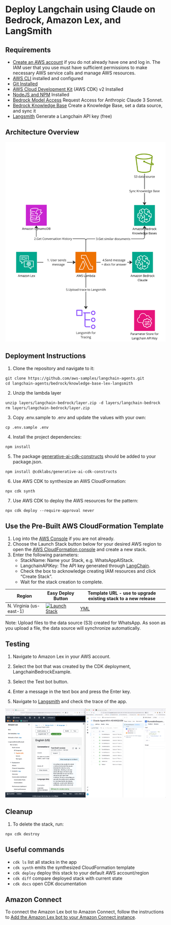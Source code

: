 # Deploy Langchain using Claude on Bedrock, Amazon Lex, and LangSmith

## Requirements

- [Create an AWS account](https://portal.aws.amazon.com/gp/aws/developer/registration/index.html) if you do not already have one and log in. The IAM user that you use must have sufficient permissions to make necessary AWS service calls and manage AWS resources.
- [AWS CLI](https://docs.aws.amazon.com/cli/latest/userguide/install-cliv2.html) installed and configured
- [Git Installed](https://git-scm.com/book/en/v2/Getting-Started-Installing-Git)
- [AWS Cloud Development Kit](https://docs.aws.amazon.com/cdk/v2/guide/getting_started.html) (AWS CDK) v2 Installed
- [NodeJS and NPM](https://nodejs.org/en/download/) Installed
- [Bedrock Model Access](https://docs.aws.amazon.com/bedrock/latest/userguide/model-access.html) Request Access for Anthropic Claude 3 Sonnet.
- [Bedrock Knowledge Base](https://docs.aws.amazon.com/bedrock/latest/userguide/knowledge-base.html) Create a Knowledge Base, set a data source, and sync it
- [Langsmith](https://python.langchain.com/docs/get_started/quickstart) Generate a Langchain API key (free)

## Architecture Overview
![Alt text](./architecture_diagram.jpg?raw=true "Architecture")

## Deployment Instructions

1. Clone the repository and navigate to it:

```
git clone https://github.com/aws-samples/langchain-agents.git
cd langchain-agents/bedrock/knowledge-base-lex-langsmith
```

2. Unzip the lambda layer 

```
unzip layers/langchain-bedrock/layer.zip -d layers/langchain-bedrock
rm layers/langchain-bedrock/layer.zip
```

3. Copy .env.sample to .env and update the values with your own:

```
cp .env.sample .env
```

4. Install the project dependencies:

```
npm install
```

5. The package [generative-ai-cdk-constructs](https://github.com/awslabs/generative-ai-cdk-constructs) should be added to your package.json.

```
npm install @cdklabs/generative-ai-cdk-constructs
```

6. Use AWS CDK to synthesize an AWS CloudFormation:

```
npx cdk synth
```

7. Use AWS CDK to deploy the AWS resources for the pattern:

```
npx cdk deploy --require-approval never
```

## Use the Pre-Built AWS CloudFormation Template
1. Log into the [AWS Console](https://us-east-1.console.aws.amazon.com/console/home?region=us-east-1) if you are not already. 
2. Choose the Launch Stack button below for your desired AWS region to open the [AWS CloudFormation console](https://us-east-1.console.aws.amazon.com/cloudformation/home?region=us-east-1#/stacks?filteringText=&filteringStatus=active&viewNested=true) and create a new stack. 
3. Enter the following parameters: 
    - StackName: Name your Stack, e.g. WhatsAppAIStack. 
    - LangchainAPIKey: The API key generated through [LangChain](https://docs.smith.langchain.com/how_to_guides/setup/create_account_api_key).
    - Check the box to acknowledge creating IAM resources and click “Create Stack”.
    - Wait for the stack creation to complete.
    
Region | Easy Deploy Button | Template URL - use to upgrade existing stack to a new release
--- | --- | ---
N. Virginia (us-east-1) | [![Launch Stack](https://cdn.rawgit.com/buildkite/cloudformation-launch-stack-button-svg/master/launch-stack.svg)](https://us-east-1.console.aws.amazon.com/cloudformation/home?region=us-east-1#/stacks/create/review?templateURL=https://aws-blogs-artifacts-public.s3.amazonaws.com/ML-16776/template.yml) | [YML](https://aws-blogs-artifacts-public.s3.amazonaws.com/ML-16776/template.yml)

Note: Upload files to the data source (S3) created for WhatsApp. As soon as you upload a file, the data source will synchronize automatically.

## Testing

1. Navigate to Amazon Lex in your AWS account.

2. Select the bot that was created by the CDK deployment, LangchainBedrockExample.

3. Select the Test bot button.

4. Enter a message in the text box and press the Enter key.

5. Navigate to [Langsmith](https://smith.langchain.com) and check the trace of the app.

![Alt text](./langsmith_trace.png?raw=true "LangSmith trace")

## Cleanup

1. To delete the stack, run:

```
npx cdk destroy
```

## Useful commands

- `cdk ls` list all stacks in the app
- `cdk synth` emits the synthesized CloudFormation template
- `cdk deploy` deploy this stack to your default AWS account/region
- `cdk diff` compare deployed stack with current state
- `cdk docs` open CDK documentation

## Amazon Connect

To connect the Amazon Lex bot to Amazon Connect, follow the instructions to [Add the Amazon Lex bot to your Amazon Connect instance](https://docs.aws.amazon.com/connect/latest/adminguide/amazon-lex.html#lex-bot-add-to-connect).